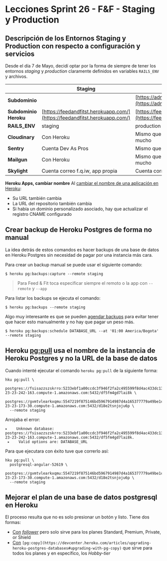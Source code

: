 # Lecciones Sprint 26 - F&F - Staging y Production

## Descripción de los Entornos Staging y Production con respecto a configuración y servicios

Desde el día 7 de Mayo, decidí optar por la forma de siempre de tener los entornos *staging* y *production* claramente definidos en variables `RAILS_ENV` y archivos.

|                       | **Staging**                                                                | **Production**                                                         |
| --------------------- | -------------------------------------------------------------------------- | ---------------------------------------------------------------------- |
| **Subdominio**        |                                                                            | [https://adm.feedandfit.co](https://adm.feedandfit.co)                 |
| **Subdominio Heroku** | [https://feedandfitst.herokuapp.com/](https://feedandfitst.herokuapp.com/) | [https://feedandfit.herokuapp.com/](https://feedandfit.herokuapp.com/) |
| **RAILS_ENV**         | staging                                                                    | production                                                             |
| **Cloudinary**        | Con Heroku                                                                 | Mismo que staging, no importa mucho                                    |
| **Sentry**            | Cuenta Dev As Pros                                                         | Mismo que staging                                                      |
| **Mailgun**           | Con Heroku                                                                 | Mismo que staging, no importa mucho                                    |
| **Skylight**          | Cuenta correo f.q.iw, app propia                                           | Cuenta correo f.q.iw, app propia                                       |


**Heroku Apps, cambiar nombre**
Al [cambiar el nombre de una aplicación en Heroku](https://devcenter.heroku.com/articles/renaming-apps):


- Su URL también cambia
- La URL del repositorio también cambia
- Si había un dominio personalizado asociado, hay que actualizar el registro CNAME configurado
## Crear backup de Heroku Postgres de forma no manual

La idea detrás de estos comandos es hacer backups de una base de datos en Heroku Postgres sin necesidad de pagar por una instancia más cara.

Para crear un backup manual se puede usar el siguiente comando:


    $ heroku pg:backups:capture --remote staging


> Para Feed & Fit toca especificar siempre el remoto o la app con `--remote` y `--app`

Para listar los backups se ejecuta el comando:


    $ heroku pg:backups --remote staging

Algo muy interesante es que se pueden [agendar backups](https://devcenter.heroku.com/articles/heroku-postgres-backups#scheduling-backups) para evitar tener que hacer esto manualmente y no hay que pagar un peso más.


    $ heroku pg:backups:schedule DATABASE_URL --at '01:00 America/Bogota' --remote staging
## Heroku [pg:pull](https://devcenter.heroku.com/articles/heroku-postgresql#pg-push-and-pg-pull) usa el nombre de la instancia de Heroku Postgres y no la URL de la base de datos

Cuando intenté ejecutar el comando `heroku pg:pull` de la siguiente forma:


    hku pg:pull \
      postgres://fsisazzszskrro:5233ebf1a00ccdc3f946f2fa2c495599f8d4ac433dc13fd09bba51d30cfa0e50@ec2-23-23-242-163.compute-1.amazonaws.com:5432/df5fm4gd7lai8k \
      postgres://gvmtvlearkxqmu:5547219f875146bd5967914987d4a165377779a49be1c24739bb15d443ad4f2c@ec2-23-23-173-30.compute-1.amazonaws.com:5432/d18e2tsnjoju6p \
      --remote staging

Arrojaba el error:


    ▸    Unknown database: postgres://fsisazzszskrro:5233ebf1a00ccdc3f946f2fa2c495599f8d4ac433dc13fd09bba51d30cfa0e50@ec2-23-23-242-163.compute-1.amazonaws.com:5432/df5fm4gd7lai8k.
     ▸    Valid options are: DATABASE_URL

Para que ejecutara con éxito tuve que correrlo así:


    hku pg:pull \
      postgresql-angular-52619 \
      postgres://gvmtvlearkxqmu:5547219f875146bd5967914987d4a165377779a49be1c24739bb15d443ad4f2c@ec2-23-23-173-30.compute-1.amazonaws.com:5432/d18e2tsnjoju6p \
      --remote staging


## Mejorar el plan de una base de datos postgresql en Heroku

El proceso resulta que no es solo presionar un botón y listo. Tiene dos formas:


- [Con](https://devcenter.heroku.com/articles/updating-heroku-postgres-databases) [*follower*](https://devcenter.heroku.com/articles/updating-heroku-postgres-databases) pero solo sirve para los planes Standard, Premium, Private, or Shield
- [Con](https://devcenter.heroku.com/articles/upgrading-heroku-postgres-databases#upgrading-with-pg-copy) `[pg:copy](https://devcenter.heroku.com/articles/upgrading-heroku-postgres-databases#upgrading-with-pg-copy)` que sirve para todos los planes y en específico, los *Hobby-tier*

